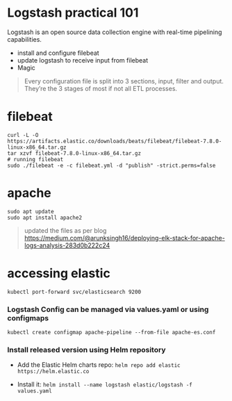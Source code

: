 # Logstash practical 101

Logstash is an open source data collection engine with real-time pipelining capabilities.

  - install and configure filebeat 
  - update logstash to receive input from filebeat
  - Magic
  
> Every configuration file is split into 3 sections, input, filter and output. They’re the 3 stages of most if not all ETL processes.
> 

# filebeat
```
curl -L -O https://artifacts.elastic.co/downloads/beats/filebeat/filebeat-7.8.0-linux-x86_64.tar.gz
tar xzvf filebeat-7.8.0-linux-x86_64.tar.gz
# running filebeat
sudo ./filebeat -e -c filebeat.yml -d "publish" -strict.perms=false

```
# apache

```
sudo apt update
sudo apt install apache2
```

> updated the files as per blog https://medium.com/@arunksingh16/deploying-elk-stack-for-apache-logs-analysis-283d0b222c24

# accessing elastic

```
kubectl port-forward svc/elasticsearch 9200
```

### Logstash Config can be managed via values.yaml or using configmaps

```
kubectl create configmap apache-pipeline --from-file apache-es.conf
```



### Install released version using Helm repository

* Add the Elastic Helm charts repo:
`helm repo add elastic https://helm.elastic.co`

* Install it: `helm install --name logstash elastic/logstash -f values.yaml`

